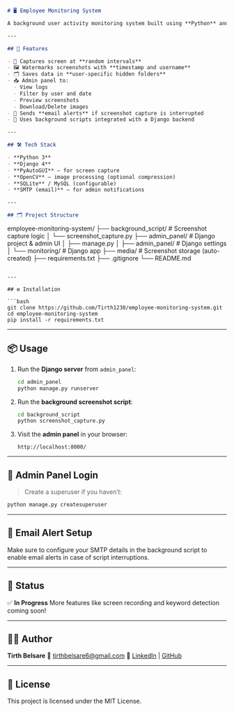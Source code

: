 ```markdown
# 🖥️ Employee Monitoring System

A background user activity monitoring system built using **Python** and **Django** that captures random screenshots of logged-in users, organizes them securely, and provides an admin interface for review and management.

---

## 🚀 Features

- 🎯 Captures screen at **random intervals**
- 🖼️ Watermarks screenshots with **timestamp and username**
- 🗂️ Saves data in **user-specific hidden folders**
- 📥 Admin panel to:
  - View logs
  - Filter by user and date
  - Preview screenshots
  - Download/Delete images
- 📩 Sends **email alerts** if screenshot capture is interrupted
- 🧠 Uses background scripts integrated with a Django backend

---

## 🛠️ Tech Stack

- **Python 3**
- **Django 4**
- **PyAutoGUI** – for screen capture
- **OpenCV** – image processing (optional compression)
- **SQLite** / MySQL (configurable)
- **SMTP (email)** – for admin notifications

---

## 🗂️ Project Structure
```
employee-monitoring-system/
├── background_script/ # Screenshot capture logic
│ └── screenshot_capture.py
├── admin_panel/ # Django project & admin UI
│ ├── manage.py
│ ├── admin_panel/ # Django settings
│ └── monitoring/ # Django app
├── media/ # Screenshot storage (auto-created)
├── requirements.txt
├── .gitignore
└── README.md

```

---

## ⚙️ Installation

```bash
git clone https://github.com/Tirth1230/employee-monitoring-system.git
cd employee-monitoring-system
pip install -r requirements.txt
```

---

## 📦 Usage

1. Run the **Django server** from `admin_panel`:

   ```bash
   cd admin_panel
   python manage.py runserver
   ```

2. Run the **background screenshot script**:

   ```bash
   cd background_script
   python screenshot_capture.py
   ```

3. Visit the **admin panel** in your browser:

   ```
   http://localhost:8000/
   ```

---

## 🔐 Admin Panel Login

> Create a superuser if you haven’t:

```bash
python manage.py createsuperuser
```

---

## 📧 Email Alert Setup

Make sure to configure your SMTP details in the background script to enable email alerts in case of script interruptions.

---

## 🏁 Status

✅ **In Progress**
More features like screen recording and keyword detection coming soon!

---

## 👨‍💻 Author

**Tirth Belsare**
📧 [tirthbelsare6@gmail.com](mailto:tirthbelsare6@gmail.com)
🔗 [LinkedIn](https://www.linkedin.com/in/tirth1305) | [GitHub](https://github.com/Tirth1230)

---

## 📄 License

This project is licensed under the MIT License.

```
